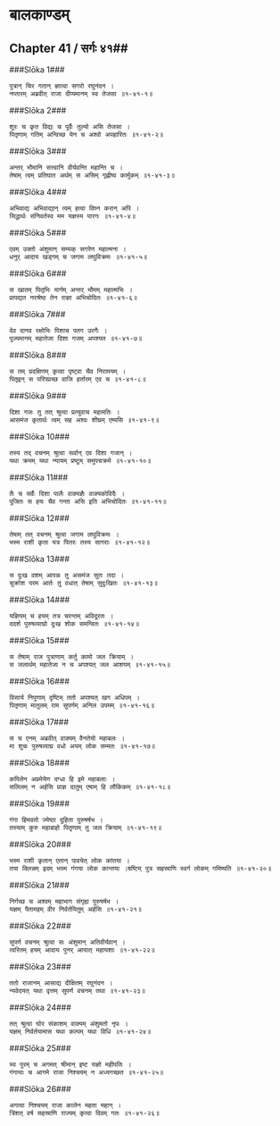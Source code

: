 बालकाण्डम्
===============================


## Chapter 41  / सर्गः ४१##


###Slōka 1###


    पुत्रान् चिर गतान् ज्ञात्वा सगरो रघुनंदन ।
    नप्तारम् अब्रवीत् राजा दीप्यमानम् स्व तेजसा ॥१-४१-१॥


###Slōka 2###


    शूरः च कृत विद्यः च पूर्वैः तुल्यो असि तेजसा ।
    पितृणाम् गतिम् अन्विच्छ येन च अश्वो अपहारितः ॥१-४१-२॥


###Slōka 3###


    अन्तर् भौमानि सत्त्वानि वीर्यवन्ति महान्ति च ।
    तेषाम् त्वम् प्रतिघात अर्थम् स असिम् गृह्णीष्व कार्मुकम् ॥१-४१-३॥


###Slōka 4###


    अभिवाद्य अभिवाद्यान् त्वम् हत्वा विघ्न करान् अपि ।
    सिद्धार्थः संनिवर्तस्व मम यज्ञस्य पारगः ॥१-४१-४॥


###Slōka 5###


    एवम् उक्तो अंशुमान् सम्यक् सगरेण महात्मना ।
    धनुर् आदाय खड्गम् च जगाम लघुविक्रमः ॥१-४१-५॥


###Slōka 6###


    स खातम् पितृभिः मार्गम् अन्तर् भौमम् महात्मभिः ।
    प्रापद्यत नरश्रेष्ठ तेन राज्ञा अभिचोदितः ॥१-४१-६॥


###Slōka 7###


    देव दानव रक्षोभिः पिशाच पतग उरगैः ।
    पूज्यमानम् महातेजा दिशा गजम् अपश्यत ॥१-४१-७॥


###Slōka 8###


    स तम् प्रदक्षिणम् कृत्वा पृष्ट्वा चैव निरामयम् ।
    पितृइन् स परिपप्रच्छ वाजि हर्तारम् एव च ॥१-४१-८॥


###Slōka 9###


    दिशा गजः तु तत् श्रुत्वा प्रत्युवाच महामतिः ।
    आसमंज कृतार्थः त्वम् सह अश्वः शीघ्रम् एष्यसि ॥१-४१-९॥


###Slōka 10###


    तस्य तद् वचनम् श्रुत्वा सर्वान् एव दिशा गजान् ।
    यथा क्रमम् यथा न्यायम् प्रष्टुम् समुपचक्रमे ॥१-४१-१०॥


###Slōka 11###


    तैः च सर्वैः दिशा पालैः वाक्यज्ञैः वाक्यकोविदैः ।
    पूजितः स हयः चैव गन्ता असि इति अभिचोदितः ॥१-४१-११॥


###Slōka 12###


    तेषाम् तत् वचनम् श्रुत्वा जगाम लघुविक्रमः ।
    भस्म राशी कृता यत्र पितरः तस्य सागराः ॥१-४१-१२॥


###Slōka 13###


    स दुःख वशम् आपन्नः तु असमंज सुतः तदा ।
    चुक्रोश परम आर्तः तु वधात् तेषाम् सुदुःखितः ॥१-४१-१३॥


###Slōka 14###


    यज्ञियम् च हयम् तत्र चरन्तम् अविदूरतः ।
    ददर्श पुरुषव्याघ्रो दुःख शोक समन्वितः ॥१-४१-१४॥


###Slōka 15###


    स तेषाम् राज पुत्राणाम् कर्तु कामो जल क्रियाम् ।
    स जलार्थम् महातेजा न च अपश्यत् जल आशयम् ॥१-४१-१५॥


###Slōka 16###


    विसार्य निपुणाम् दृष्टिम् ततो अपश्यत् खग अधिपम् ।
    पितृणाम् मातुलम् राम सुपर्णम् अनिल उपमम् ॥१-४१-१६॥


###Slōka 17###


    स च एनम् अब्रवीत् वाक्यम् वैनतेयो महाबलः ।
    मा शुचः पुरुषव्याघ्र वधो अयम् लोक सम्मतः ॥१-४१-१७॥


###Slōka 18###


    कपिलेन अप्रमेयेण दग्धा हि इमे महाबलाः ।
    सलिलम् न अर्हसि प्राज्ञ दातुम् एषाम् हि लौकिकम् ॥१-४१-१८॥


###Slōka 19###


    गंगा हिमवतो ज्येष्ठा दुहिता पुरुषर्षभ ।
    तस्याम् कुरु महाबाहो पितॄणाम् तु जल क्रियाम् ॥१-४१-१९॥


###Slōka 20###


    भस्म राशी कृतान् एतान् पावयेत् लोक कांतया ।
    तया क्लिन्नम् इदम् भस्म गंगया लोक कान्तया ।षष्टिम् पुत्र सहस्राणि स्वर्ग लोकम् गमिष्यति ॥१-४१-२०॥


###Slōka 21###


    निर्गच्छ च अश्वम् महाभाग संगृह्य पुरुषर्षभ ।
    यज्ञम् पैतामहम् वीर निर्वर्तयितुम् अर्हसि ॥१-४१-२१॥


###Slōka 22###


    सुपर्ण वचनम् श्रुत्वा सः अंशुमान् अतिवीर्यवान् ।
    त्वरितम् हयम् आदाय पुनर् आयात् महायशाः ॥१-४१-२२॥


###Slōka 23###


    ततो राजानम् आसाद्य दीक्षितम् रघुनंदन ।
    न्यवेदयत् यथा वृत्तम् सुपर्ण वचनम् तथा ॥१-४१-२३॥


###Slōka 24###


    तत् श्रुत्वा घोर संकाशम् वाक्यम् अंशुमतो नृपः ।
    यज्ञम् निर्वर्तयामास यथा कल्पम् यथा विधि ॥१-४१-२४॥


###Slōka 25###


    स्व पुरम् च अगमत् श्रीमान् इष्ट यज्ञो महीपतिः ।
    गंगायाः च आगमे राजा निश्चयम् न अध्यगच्छत ॥१-४१-२५॥


###Slōka 26###


    अगत्वा निश्चयम् राजा कालेन महता महान् ।
    त्रिंशत् वर्ष सहस्राणि राज्यम् कृत्वा दिवम् गतः ॥१-४१-२६॥


